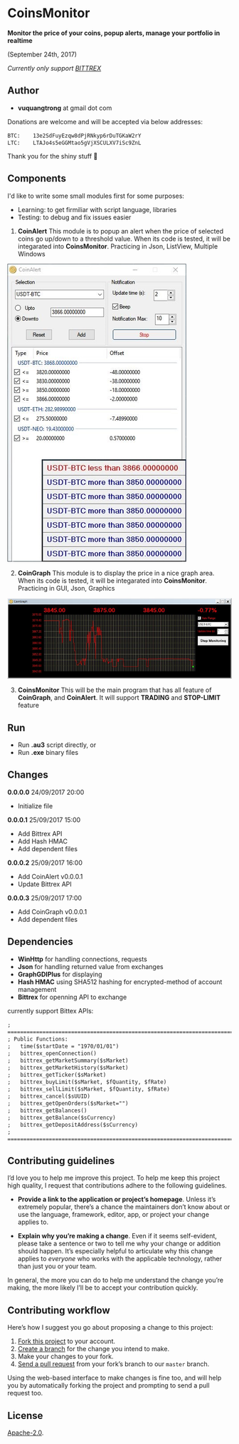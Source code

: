 CoinsMonitor
===========
__Monitor the price of your coins, popup alerts, manage your portfolio in realtime__

(September 24th, 2017)

_Currently only support [BITTREX](https://bittrex.com/)_

## Author
* **vuquangtrong** at gmail dot com

Donations are welcome and will be accepted via below addresses:

	BTC:	13e2SdFuyEzqw8dPjRNkyp6rDuTGKaW2rY
	LTC:	LTAJo4s5eGGMtao5gVjXSCULXV7iSc9ZnL

Thank you for the shiny stuff :kiss:

## Components
I'd like to write some small modules first for some purposes:
* Learning: to get firmiliar with script language, libraries
* Testing: to debug and fix issues easier

1. **CoinAlert**
This module is to popup an alert when the price of selected coins go up/down to a threshold value. When its code is tested, it will be integarated into **CoinsMonitor**.
Practicing in Json, ListView, Multiple Windows

![CoinAlert](./CoinAlert.jpg)

2. **CoinGraph**
This module is to display the price in a nice graph area. When its code is tested, it will be integarated into **CoinsMonitor**.
Practicing in GUI, Json, Graphics

![CoinGraph](./CoinGraph.jpg)

3. **CoinsMonitor**
This will be the main program that has all feature of **CoinGraph**, and **CoinAlert**.
It will support **TRADING** and **STOP-LIMIT** feature

## Run
* Run **.au3** script directly, or
* Run **.exe** binary files

## Changes
**0.0.0.0**		24/09/2017		20:00
* 	Initialize file

**0.0.0.1**		25/09/2017		15:00
* 	Add Bittrex API
* 	Add Hash HMAC
* 	Add dependent files

**0.0.0.2**		25/09/2017		16:00
* 	Add CoinAlert v0.0.0.1
* 	Update Bittrex API

**0.0.0.3**		25/09/2017		17:00
* 	Add CoinGraph v0.0.0.1
* 	Add dependent files

## Dependencies
* **WinHttp** for handling connections, requests
* **Json** for handling returned value from exchanges
* **GraphGDIPlus** for displaying
* **Hash HMAC** using SHA512 hashing for encrypted-method of account management
* **Bittrex** for openning API to exchange

currently support Bittex APIs:

	; ===========================================================================================
	; Public Functions:
	; 	time($startDate = "1970/01/01")
	; 	bittrex_openConnection()
	; 	bittrex_getMarketSummary($sMarket)
	; 	bittrex_getMarketHistory($sMarket)
	; 	bittrex_getTicker($sMarket)
	; 	bittrex_buyLimit($sMarket, $fQuantity, $fRate)
	; 	bittrex_sellLimit($sMarket, $fQuantity, $fRate)
	; 	bittrex_cancel($sUUID)
	; 	bittrex_getOpenOrders($sMarket="")
	; 	bittrex_getBalances()
	; 	bittrex_getBalance($sCurrency)
	; 	bittrex_getDepositAddress($sCurrency)
	; ===========================================================================================

## Contributing guidelines
I’d love you to help me improve this project. To help me keep this project high
quality, I request that contributions adhere to the following guidelines.

- **Provide a link to the application or project’s homepage**. Unless it’s
  extremely popular, there’s a chance the maintainers don’t know about or use
  the language, framework, editor, app, or project your change applies to.

- **Explain why you’re making a change**. Even if it seems self-evident, please
  take a sentence or two to tell me why your change or addition should happen.
  It’s especially helpful to articulate why this change applies to *everyone*
  who works with the applicable technology, rather than just you or your team.

In general, the more you can do to help me understand the change you’re making,
the more likely I’ll be to accept your contribution quickly.

## Contributing workflow
Here’s how I suggest you go about proposing a change to this project:

1. [Fork this project][fork] to your account.
2. [Create a branch][branch] for the change you intend to make.
3. Make your changes to your fork.
4. [Send a pull request][pr] from your fork’s branch to our `master` branch.

Using the web-based interface to make changes is fine too, and will help you
by automatically forking the project and prompting to send a pull request too.

[fork]: https://help.github.com/articles/fork-a-repo/
[branch]: https://help.github.com/articles/creating-and-deleting-branches-within-your-repository
[pr]: https://help.github.com/articles/using-pull-requests/

## License
[Apache-2.0](./LICENSE).
